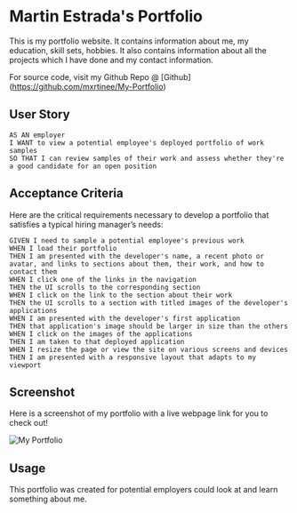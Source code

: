 # Martin Estrada's Portfolio
This is my portfolio website. It contains information about me, my education, skill sets, hobbies. It also contains information about all the projects which I have done and my contact information.

For source code, visit my Github Repo @ [Github] (https://github.com/mxrtinee/My-Portfolio)

## User Story

```
AS AN employer
I WANT to view a potential employee's deployed portfolio of work samples
SO THAT I can review samples of their work and assess whether they're a good candidate for an open position
```


## Acceptance Criteria

Here are the critical requirements necessary to develop a portfolio that satisfies a typical hiring manager’s needs:

```
GIVEN I need to sample a potential employee's previous work
WHEN I load their portfolio
THEN I am presented with the developer's name, a recent photo or avatar, and links to sections about them, their work, and how to contact them
WHEN I click one of the links in the navigation
THEN the UI scrolls to the corresponding section
WHEN I click on the link to the section about their work
THEN the UI scrolls to a section with titled images of the developer's applications
WHEN I am presented with the developer's first application
THEN that application's image should be larger in size than the others
WHEN I click on the images of the applications
THEN I am taken to that deployed application
WHEN I resize the page or view the site on various screens and devices
THEN I am presented with a responsive layout that adapts to my viewport
```

## Screenshot

Here is a screenshot of my portfolio with a live webpage link for you to check out!

![My Portfolio](assets\images\screenshot.png "Screenshot")

## Usage

This portfolio was created for potential employers could look at and learn something about me. 